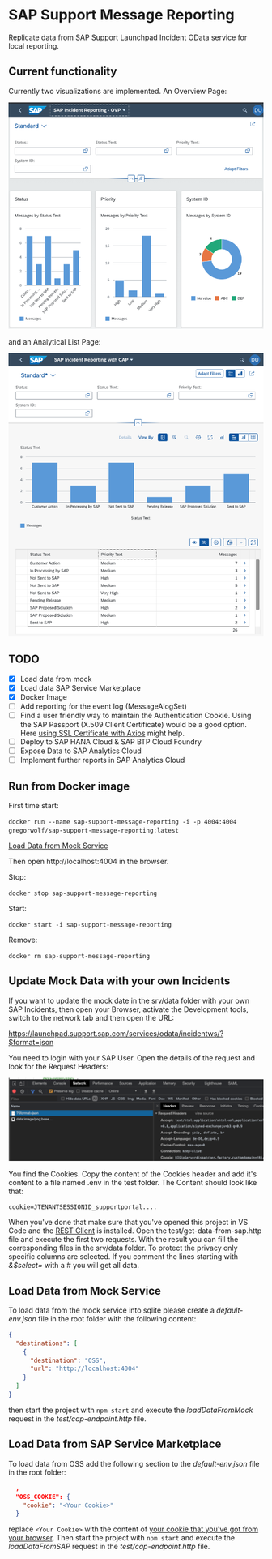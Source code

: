 # SAP Support Message Reporting

Replicate data from SAP Support Launchpad Incident OData service for local reporting.
## Current functionality

Currently two visualizations are implemented. An Overview Page:

![Overview Page](assets/OVP.png)

and an Analytical List Page:

![Analytical List Page](assets/ALP.png)

## TODO

- [x] Load data from mock
- [x] Load data SAP Service Marketplace
- [x] Docker Image
- [ ] Add reporting for the event log (MessageAlogSet)
- [ ] Find a user friendly way to maintain the Authentication Cookie. Using the SAP Passport (X.509 Client Certificate) would be a good option. Here [using SSL Certificate with Axios](https://stackoverflow.com/questions/51363855/how-to-configure-axios-to-use-ssl-certificate) might help.
- [ ] Deploy to SAP HANA Cloud & SAP BTP Cloud Foundry
- [ ] Expose Data to SAP Analytics Cloud
- [ ] Implement further reports in SAP Analytics Cloud

## Run from Docker image

First time start:

`docker run --name sap-support-message-reporting -i -p 4004:4004 gregorwolf/sap-support-message-reporting:latest`

[Load Data from Mock Service](#load-data-from-mock-service)

Then open http://localhost:4004 in the browser.

Stop:

`docker stop sap-support-message-reporting`

Start:

`docker start -i sap-support-message-reporting`

Remove:

`docker rm sap-support-message-reporting`

## Update Mock Data with your own Incidents

If you want to update the mock date in the srv/data folder with your own SAP Incidents, then open your Browser, activate the Development tools, switch to the network tab and then open the URL:

https://launchpad.support.sap.com/services/odata/incidentws/?$format=json

You need to login with your SAP User. Open the details of the request and look for the Request Headers:

![Cookie](assets/cookies.png)

You find the Cookies. Copy the content of the Cookies header and add it's content to a file named .env in the test folder. The Content should look like that:

```
cookie=JTENANTSESSIONID_supportportal....
```

When you've done that make sure that you've opened this project in VS Code and the [REST Client](https://marketplace.visualstudio.com/items?itemName=humao.rest-client) is installed. Open the test/get-data-from-sap.http file and execute the first two requests. With the result you can fill the corresponding files in the srv/data folder. To protect the privacy only specific columns are selected. If you comment the lines starting with *&$select=* with a # you will get all data.

## Load Data from Mock Service

To load data from the mock service into sqlite please create a *default-env.json* file in the root folder with the following content:

```JSON
{
  "destinations": [
    {
      "destination": "OSS",
      "url": "http://localhost:4004"
    }
  ]
}
```

then start the project with `npm start` and execute the *loadDataFromMock* request in the *test/cap-endpoint.http* file.

## Load Data from SAP Service Marketplace

To load data from OSS add the following section to the *default-env.json* file in the root folder:

```JSON
  ,
  "OSS_COOKIE": {
    "cookie": "<Your Cookie>"
  }
```

replace `<Your Cookie>` with the content of [your cookie that you've got from your browser](#update-mock-data-with-your-own-incidents). Then start the project with `npm start` and execute the *loadDataFromSAP* request in the *test/cap-endpoint.http* file.